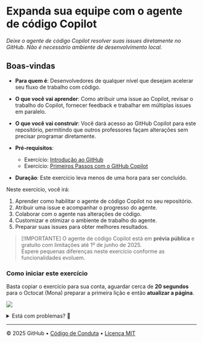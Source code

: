 
# Expanda sua equipe com o agente de código Copilot

_Deixe o agente de código Copilot resolver suas issues diretamente no GitHub. Não é necessário ambiente de desenvolvimento local._

## Boas-vindas

- **Para quem é**: Desenvolvedores de qualquer nível que desejam acelerar seu fluxo de trabalho com código.
- **O que você vai aprender**: Como atribuir uma issue ao Copilot, revisar o trabalho do Copilot, fornecer feedback e trabalhar em múltiplas issues em paralelo.
- **O que você vai construir**: Você dará acesso ao GitHub Copilot para este repositório, permitindo que outros professores façam alterações sem precisar programar diretamente.
- **Pré-requisitos**:

  - Exercício: [Introdução ao GitHub](https://github.com/skills/introduction-to-github)
  - Exercício: [Primeiros Passos com o GitHub Copilot](https://github.com/skills/getting-started-with-github-copilot)

- **Duração**: Este exercício leva menos de uma hora para ser concluído.

Neste exercício, você irá:

1. Aprender como habilitar o agente de código Copilot no seu repositório.
1. Atribuir uma issue e acompanhar o progresso do agente.
1. Colaborar com o agente nas alterações de código.
1. Customizar e otimizar o ambiente de trabalho do agente.
1. Preparar suas issues para obter melhores resultados.

> [!IMPORTANTE]
> O agente de código Copilot está em **prévia pública** e gratuito com limitações até 1º de junho de 2025.  
> Espere pequenas diferenças neste exercício conforme as funcionalidades evoluem.

### Como iniciar este exercício

Basta copiar o exercício para sua conta, aguardar cerca de **20 segundos** para o Octocat (Mona) preparar a primeira lição e então **atualizar a página**.

[![](https://img.shields.io/badge/Copy%20Exercise-%E2%86%92-1f883d?style=for-the-badge&logo=github&labelColor=197935)](https://github.com/new?template_owner=skills&template_name=expand-your-team-with-copilot&owner=%40me&name=skills-expand-your-team-with-copilot&description=Exercise:+Expand+your+team+with+GitHub+Copilot+coding+agent&visibility=public)

<details>
<summary>Está com problemas? 🤷</summary><br/>

Ao copiar o exercício, recomendamos as seguintes configurações:

- Para "owner", escolha sua conta pessoal ou uma organização para hospedar o repositório.
- Recomendamos criar um repositório público, pois repositórios privados consomem minutos do Actions.

Se o exercício não estiver pronto em 20 segundos, verifique a aba [Actions](../../actions).

- Veja se há algum job em execução. Às vezes pode demorar um pouco mais.
- Se a página mostrar um job com falha, por favor, abra uma issue. Parabéns, você encontrou um bug! 🐛

</details>

---

&copy; 2025 GitHub &bull; [Código de Conduta](https://www.contributor-covenant.org/version/2/1/code_of_conduct/code_of_conduct.md) &bull; [Licença MIT](https://gh.io/mit)
